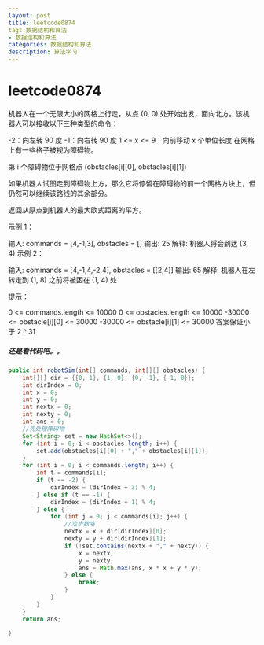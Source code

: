 ```yaml
---
layout: post
title: leetcode0874
tags:数据结构和算法
- 数据结构和算法
categories: 数据结构和算法
description: 算法学习
---
```

# leetcode0874

机器人在一个无限大小的网格上行走，从点 (0, 0) 处开始出发，面向北方。该机器人可以接收以下三种类型的命令：

-2：向左转 90 度
-1：向右转 90 度
1 <= x <= 9：向前移动 x 个单位长度
在网格上有一些格子被视为障碍物。

第 i 个障碍物位于网格点  (obstacles[i][0], obstacles[i][1])

如果机器人试图走到障碍物上方，那么它将停留在障碍物的前一个网格方块上，但仍然可以继续该路线的其余部分。

返回从原点到机器人的最大欧式距离的平方。

 

示例 1：

输入: commands = [4,-1,3], obstacles = []
输出: 25
解释: 机器人将会到达 (3, 4)
示例 2：

输入: commands = [4,-1,4,-2,4], obstacles = [[2,4]]
输出: 65
解释: 机器人在左转走到 (1, 8) 之前将被困在 (1, 4) 处


提示：

0 <= commands.length <= 10000
0 <= obstacles.length <= 10000
-30000 <= obstacle[i][0] <= 30000
-30000 <= obstacle[i][1] <= 30000
答案保证小于 2 ^ 31





##### 还是看代码吧。。

```java
public int robotSim(int[] commands, int[][] obstacles) {
    int[][] dir = {{0, 1}, {1, 0}, {0, -1}, {-1, 0}};
    int dirIndex = 0;
    int x = 0;
    int y = 0;
    int nextx = 0;
    int nexty = 0;
    int ans = 0;
    //先处理障碍物
    Set<String> set = new HashSet<>();
    for (int i = 0; i < obstacles.length; i++) {
        set.add(obstacles[i][0] + "," + obstacles[i][1]);
    }
    for (int i = 0; i < commands.length; i++) {
        int t = commands[i];
        if (t == -2) {
            dirIndex = (dirIndex + 3) % 4;
        } else if (t == -1) {
            dirIndex = (dirIndex + 1) % 4;
        } else {
            for (int j = 0; j < commands[i]; j++) {
                //走步数咯
                nextx = x + dir[dirIndex][0];
                nexty = y + dir[dirIndex][1];
                if (!set.contains(nextx + "," + nexty)) {
                    x = nextx;
                    y = nexty;
                    ans = Math.max(ans, x * x + y * y);
                } else {
                    break;
                }
            }
        }
    }
    return ans;

}
```

